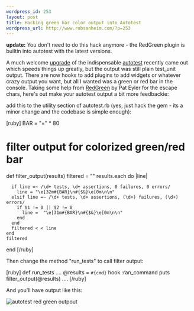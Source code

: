```yaml
--- 
wordpress_id: 253
layout: post
title: Hacking green bar color output into Autotest
wordpress_url: http://www.robsanheim.com/?p=253
---
```

<strong>update:</strong> You don't need to do this hack anymore - the RedGreen plugin is builtin into autotest with the latest versions.

A much welcome <a href="http://blog.zenspider.com/archives/2006/07/autotest_no_lon.html">upgrade</a> of the indispensable <a href="http://www.zenspider.com/ZSS/Products/ZenTest/">autotest</a> recently came out which speeds things up greatly, but the output was still plain test_unit output.  There are now hooks to add plugins to add widgets or whatever crazy output you want, but all I wanted was a green or red bar in the console.  Taking some help from <a href="http://on-ruby.blogspot.com/2006/05/red-and-green-for-ruby.html">RedGreen</a> by Pat Eyler for the escape chars, here's out make your autotest output a bit more feedbackie:

add this to the utility section of autotest.rb (yes, just hack the gem - its a minor change and the codebase is simple enough):

[ruby]
 BAR = "=" * 80

  # filter output for colorized green/red bar
  def filter_output(results)
    filtered = ""
    results.each do |line|

      if line =~ /\d+ tests, \d+ assertions, 0 failures, 0 errors/
        line = "\e[32m#{BAR}\n#{$&}\e[0m\n\n"
      elsif line =~ /\d+ tests, \d+ assertions, (\d+) failures, (\d+) errors/
        if $1 != 0 || $2 != 0
          line =  "\e[31m#{BAR}\n#{$&}\e[0m\n\n"
        end
      end
      filtered < < line
    end
    filtered
  end
[/ruby]

Then change the method "run_tests" to call filter output:

[ruby]
def run_tests
....
    @results = `#{cmd}`
    hook :ran_command
    puts filter_output(@results)
....
[/ruby]

And you'll have output like this:

<img src='/wp-content/autotest_red_green.jpg' alt='autotest red green outpout' />
